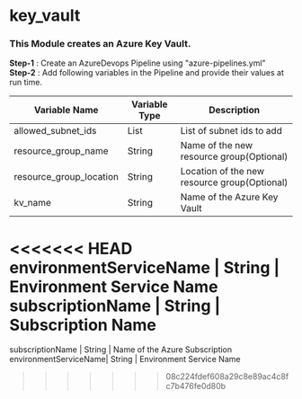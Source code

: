 # key_vault

### This Module creates an Azure Key Vault.

**Step-1** : Create an AzureDevops Pipeline using "azure-pipelines.yml"\
**Step-2** : Add following variables in the Pipeline and provide their values at run time.



Variable Name | Variable Type | Description
------------ | -------------  | ----------
allowed_subnet_ids | List | List of subnet ids to add
resource_group_name | String | Name of the new resource group(Optional)
resource_group_location | String | Location of the new resource group(Optional)
kv_name | String | Name of the Azure Key Vault
<<<<<<< HEAD
environmentServiceName | String | Environment Service Name
subscriptionName | String | Subscription Name
=======
subscriptionName | String | Name of the Azure Subscription
environmentServiceName| String | Environment Service Name

>>>>>>> 08c224fdef608a29c8e89ac4c8fc7b476fe0d80b
